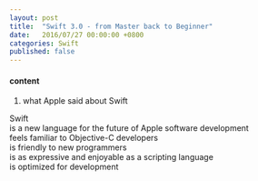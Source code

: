 ```yaml
---
layout: post
title:  "Swift 3.0 - from Master back to Beginner"
date:   2016/07/27 00:00:00 +0800
categories: Swift
published: false
---
```


#### content
1. what Apple said about Swift

Swift  
is a new language for the future of Apple software development  
feels familiar to Objective-C developers  
is friendly to new programmers  
is as expressive and enjoyable as a scripting language  
is optimized for development
